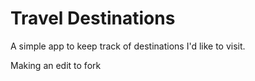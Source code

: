 # Travel Destinations

A simple app to keep track of destinations I'd like to visit.

Making an edit to fork

